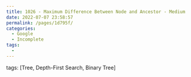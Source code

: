 ```yaml
---
title: 1026 - Maximum Difference Between Node and Ancestor - Medium
date: 2022-07-07 23:58:57
permalink: /pages/1d795f/
categories:
  - Google
  - Incomplete
tags:
  - 
---
```

tags: [Tree, Depth-First Search, Binary Tree]